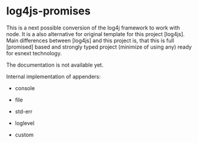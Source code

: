 # log4js-promises

This is a next possible conversion of the log4j framework to work with node. It is a also alternative for original template for this project [log4js]. Main differences between [log4js] and this project is, that this is full [promised] based and strongly typed project (minimize of using any) ready for esnext technology.

The documentation is not available yet.

Internal implementation of appenders:

-   console
-   file
-   std-err
-   loglevel

-   custom
